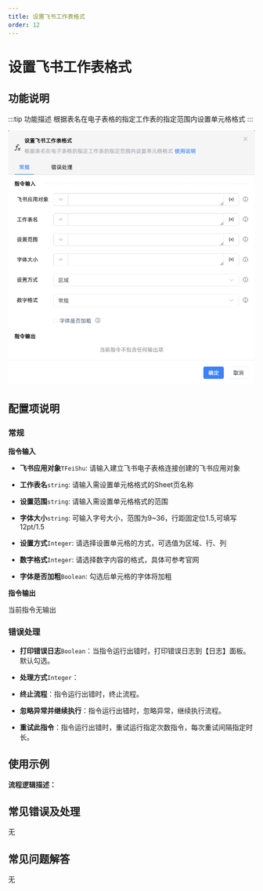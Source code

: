 ```yaml
---
title: 设置飞书工作表格式
order: 12
---
```


# 设置飞书工作表格式

## 功能说明

:::tip 功能描述
根据表名在电子表格的指定工作表的指定范围内设置单元格格式
:::

![设置飞书工作表格式](../../../../assets/设置飞书工作表格式_command.png)

## 配置项说明

### 常规

**指令输入**

- **飞书应用对象**`TFeiShu`: 请输入建立飞书电子表格连接创建的飞书应用对象

- **工作表名**`string`: 请输入需设置单元格格式的Sheet页名称

- **设置范围**`string`: 请输入需设置单元格格式的范围

- **字体大小**`string`: 可输入字号大小，范围为9~36，行距固定位1.5,可填写12pt/1.5

- **设置方式**`Integer`: 请选择设置单元格的方式，可选值为区域、行、列

- **数字格式**`Integer`: 请选择数字内容的格式，具体可参考官网

- **字体是否加粗**`Boolean`: 勾选后单元格的字体将加粗


**指令输出**

当前指令无输出

### 错误处理

- **打印错误日志**`Boolean`：当指令运行出错时，打印错误日志到【日志】面板。默认勾选。

- **处理方式**`Integer`：

 - **终止流程**：指令运行出错时，终止流程。

 - **忽略异常并继续执行**：指令运行出错时，忽略异常，继续执行流程。

 - **重试此指令**：指令运行出错时，重试运行指定次数指令，每次重试间隔指定时长。

## 使用示例

**流程逻辑描述：** 

## 常见错误及处理

无

## 常见问题解答

无

